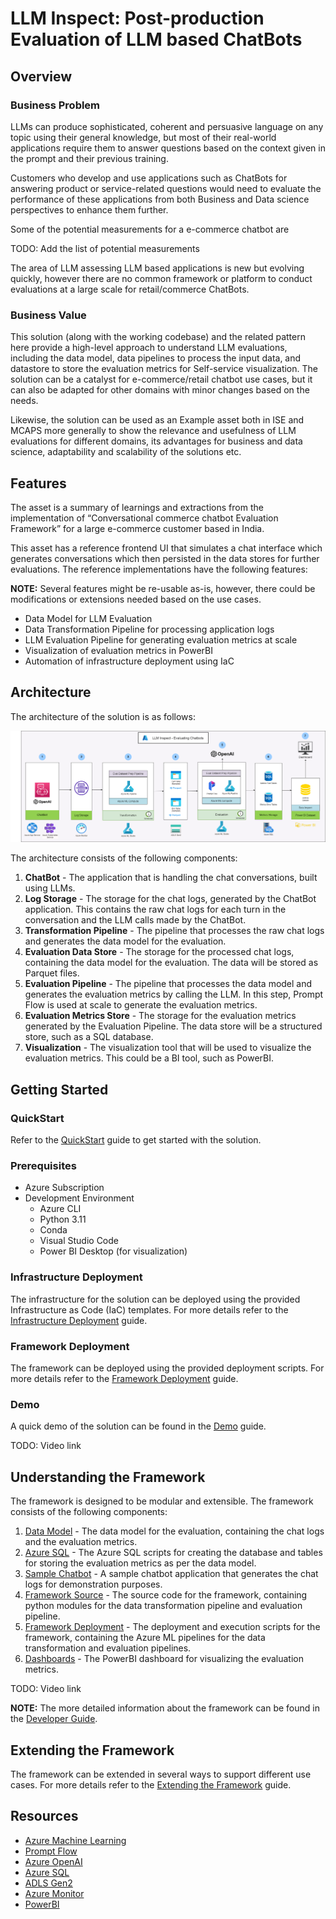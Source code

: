 # LLM Inspect: Post-production Evaluation of LLM based ChatBots

## Overview

### Business Problem

LLMs can produce sophisticated, coherent and persuasive language on any topic using their general knowledge, but most of their real-world applications require them to answer questions based on the context given in the prompt and their previous training.

Customers who develop and use applications such as ChatBots for answering product or service-related questions would need to evaluate the performance of these applications from both Business and Data science perspectives to enhance them further.

Some of the potential measurements for a e-commerce chatbot are

TODO: Add the list of potential measurements

The area of LLM assessing LLM based applications is new but evolving quickly, however there are no common framework or platform to conduct evaluations at a large scale for retail/commerce ChatBots.

### Business Value

This solution (along with the working codebase) and the related pattern here provide a high-level approach to understand LLM evaluations, including the data model, data pipelines to process the input data, and datastore to store the evaluation metrics for Self-service visualization. The solution can be a catalyst for e-commerce/retail chatbot use cases, but it can also be adapted for other domains with minor changes based on the needs.

Likewise, the solution can be used as an Example asset both in ISE and MCAPS more generally to show the relevance and usefulness of LLM evaluations for different domains, its advantages for business and data science, adaptability and scalability of the solutions etc. 

## Features
The asset is a summary of learnings and extractions from the implementation of “Conversational commerce chatbot Evaluation Framework” for a large e-commerce customer based in India.

This asset has a reference frontend UI that simulates a chat interface which generates conversations which then persisted in the data stores for further evaluations. The reference implementations have the following features:

**NOTE:** Several features might be re-usable as-is, however, there could be modifications or extensions needed based on the use cases.

* Data Model for LLM Evaluation
* Data Transformation Pipeline for processing application logs
* LLM Evaluation Pipeline for generating evaluation metrics at scale
* Visualization of evaluation metrics in PowerBI
* Automation of infrastructure deployment using IaC

## Architecture

The architecture of the solution is as follows:

![Architecture](./docs/images/architecture.png)

The architecture consists of the following components:

1. **ChatBot** - The application that is handling the chat conversations, built using LLMs.
1. **Log Storage** - The storage for the chat logs, generated by the ChatBot application. This contains the raw chat logs for each turn in the conversation and the LLM calls made by the ChatBot.
1. **Transformation Pipeline** - The pipeline that processes the raw chat logs and generates the data model for the evaluation.
1. **Evaluation Data Store** - The storage for the processed chat logs, containing the data model for the evaluation. The data will be stored as Parquet files.
1. **Evaluation Pipeline** - The pipeline that processes the data model and generates the evaluation metrics by calling the LLM. In this step, Prompt Flow is used at scale to generate the evaluation metrics.
1. **Evaluation Metrics Store** - The storage for the evaluation metrics generated by the Evaluation Pipeline. The data store will be a structured store, such as a SQL database.
1. **Visualization** - The visualization tool that will be used to visualize the evaluation metrics. This could be a BI tool, such as PowerBI.

## Getting Started

### QuickStart
Refer to the [QuickStart](QuickStart.md) guide to get started with the solution.

### Prerequisites

- Azure Subscription
- Development Environment
    - Azure CLI
    - Python 3.11
    - Conda
    - Visual Studio Code
    - Power BI Desktop (for visualization)

### Infrastructure Deployment

The infrastructure for the solution can be deployed using the provided Infrastructure as Code (IaC) templates. For more details refer to the [Infrastructure Deployment](./docs/01_Infrastructure.md) guide.

### Framework Deployment

The framework can be deployed using the provided deployment scripts. For more details refer to the [Framework Deployment](./docs/02_Deployment.md) guide.

### Demo

A quick demo of the solution can be found in the [Demo](./docs/04_Demo.md) guide.

TODO: Video link

## Understanding the Framework

The framework is designed to be modular and extensible. The framework consists of the following components:

1. [Data Model](./docs/images/data_model.png) - The data model for the evaluation, containing the chat logs and the evaluation metrics.
1. [Azure SQL](./azuresql) - The Azure SQL scripts for creating the database and tables for storing the evaluation metrics as per the data model.
1. [Sample Chatbot](./sample-chatbot) - A sample chatbot application that generates the chat logs for demonstration purposes.
1. [Framework Source](./src/llmevalgrader) - The source code for the framework, containing python modules for the data transformation pipeline and evaluation pipeline.
1. [Framework Deployment](./azureml) - The deployment and execution scripts for the framework, containing the Azure ML pipelines for the data transformation and evaluation pipelines.
1. [Dashboards](./dashboards) - The PowerBI dashboard for visualizing the evaluation metrics.

TODO: Video link

**NOTE:** The more detailed information about the framework can be found in the [Developer Guide](./docs/03_Developer_Guide.md).

## Extending the Framework

The framework can be extended in several ways to support different use cases. For more details refer to the [Extending the Framework](./docs/05_Extending_the_Framework.md) guide.

## Resources

- [Azure Machine Learning](https://azure.microsoft.com/en-us/products/machine-learning)
- [Prompt Flow](https://microsoft.github.io/promptflow/)
- [Azure OpenAI](https://azure.microsoft.com/en-in/products/ai-services/openai-service)
- [Azure SQL](https://azure.microsoft.com/en-in/products/azure-sql/database)
- [ADLS Gen2](https://learn.microsoft.com/en-us/azure/storage/blobs/data-lake-storage-introduction)
- [Azure Monitor](https://learn.microsoft.com/en-us/azure/azure-monitor/overview)
- [PowerBI](https://www.microsoft.com/en-us/power-platform/products/power-bi/)
